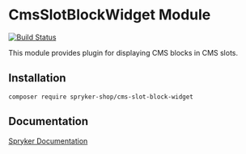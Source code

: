 # CmsSlotBlockWidget Module
[![Build Status](https://travis-ci.org/spryker-shop/cms-slot-block-widget.svg)](https://travis-ci.org/spryker-shop/cms-slot-block-widget)

This module provides plugin for displaying CMS blocks in CMS slots.

## Installation

```
composer require spryker-shop/cms-slot-block-widget
```

## Documentation

[Spryker Documentation](https://documentation.spryker.com/module_guide/overview.htm)
